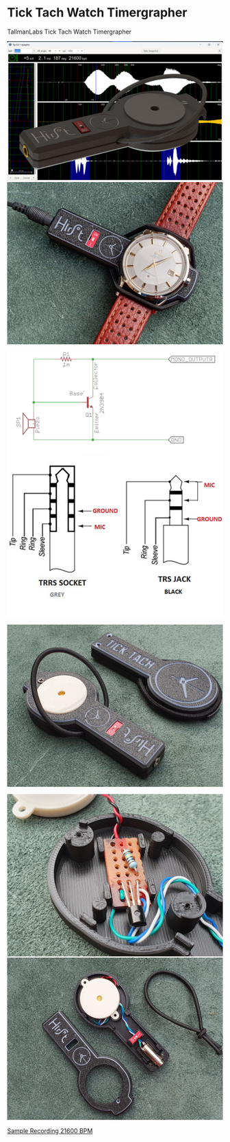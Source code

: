 # Tick Tach Watch Timergrapher
TallmanLabs Tick Tach Watch Timergrapher


![](https://github.com/koogar/Tick-Tach-Watch-Timergrapher/blob/main/Images/Tick%20Tach%20Header.jpg)
![](https://github.com/koogar/Tick-Tach-Watch-Timergrapher/blob/main/Images/TML_TickTach_Timergrapher%20(7)%20(Large).jpg)

![](https://github.com/koogar/Tick-Tach-Watch-Timergrapher/blob/main/Images/TickTacho%20PreAmp%20Schematics%20(2).jpg)
![](https://github.com/koogar/Tick-Tach-Watch-Timergrapher/blob/main/Images/TRS.TRRS.JackPinout.jpg)




![](https://github.com/koogar/Tick-Tach-Watch-Timergrapher/blob/main/Images/TML_TickTach_Timergrapher%20(1)%20(Large).jpg)






![](https://github.com/koogar/Tick-Tach-Watch-Timergrapher/blob/main/Images/TML_TickTach_Timergrapher%20(5)%20(Large).jpg)
![](https://github.com/koogar/Tick-Tach-Watch-Timergrapher/blob/main/Images/TML_TickTach_Timergrapher%20(3)%20(Large).jpg)



[Sample Recording 21600 BPM](https://gabalpha.github.io/read-audio/?p=https://github.com/koogar/Tick-Tach-Watch-Timergrapher/blob/main/Sound%20Samples/Tick_Tach%20Mic%20Test%2021600.Miyota%208215.m4a)

